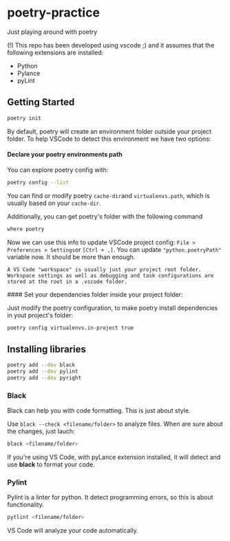 # poetry-practice

Just playing around with poetry

(!) This repo has been developed using vscode ;) and it assumes that the following extensions are installed:
 * Python
 * Pylance
 * pyLint

## Getting Started

```bash
poetry init
```

By default, poetry will create an environment folder outside your project folder. To help VSCode to detect this environment we have two options:

#### Declare your poetry environments path

You can explore poetry config with:

```bash
poetry config --list
```

You can find or modify poetry `cache-dir`and `virtualenvs.path`, which is usually based on your `cache-dir`.

Additionally, you can get poetry's folder with the following command

```bash
where poetry
```

Now we can use this info to update VSCode project config: `File > Preferences > Settings`or `[Ctrl + ,]`. You can update `"python.poetryPath"` variable now. It should be more than enough.

```
A VS Code "workspace" is usually just your project root folder. Workspace settings as well as debugging and task configurations are stored at the root in a .vscode folder.
```


#### Set your dependencies folder inside your project folder:

Just modify the poetry configuration, to make poetry install dependencies in yout project's folder:

```bash
poetry config virtualenvs.in-project true
```

## Installing libraries

```bash
poetry add --dev black
poetry add --dev pylint
poetry add --dev pyright
```

### Black

Black can help you with code formatting. This is just about style.

Use `black --check <filename/folder>` to analyze files. When are sure about the changes, just lauch:

```bash
black <filename/folder>
```

If you're using VS Code, with pyLance extension installed, it will detect and use **black** to format your code.

### Pylint

Pylint is a linter for python. It detect programming errors, so this is about functionality.

```bash
pytlint <filename/folder>
```

VS Code will analyze your code automatically.

